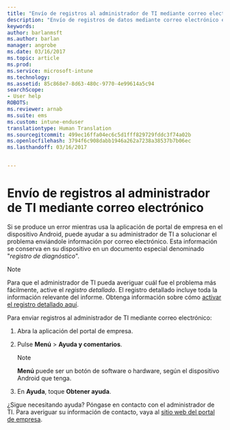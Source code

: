 ```yaml
---
title: "Envío de registros al administrador de TI mediante correo electrónico | Microsoft Docs"
description: "Envío de registros de datos mediante correo electrónico en un dispositivo Android"
keywords: 
author: barlanmsft
ms.author: barlan
manager: angrobe
ms.date: 03/16/2017
ms.topic: article
ms.prod: 
ms.service: microsoft-intune
ms.technology: 
ms.assetid: 85c868e7-8d63-480c-9770-4e99614a5c94
searchScope:
- User help
ROBOTS: 
ms.reviewer: arnab
ms.suite: ems
ms.custom: intune-enduser
translationtype: Human Translation
ms.sourcegitcommit: 499ec16ffa04ec6c5d1fff829729fddc3f74a02b
ms.openlocfilehash: 3794f6c908dabb1946a262a7238a38537b7b06ec
ms.lasthandoff: 03/16/2017


---
```



# <a name="send-logs-to-your-it-admin-using-email"></a>Envío de registros al administrador de TI mediante correo electrónico

Si se produce un error mientras usa la aplicación de portal de empresa en el dispositivo Android, puede ayudar a su administrador de TI a solucionar el problema enviándole información por correo electrónico. Esta información se conserva en su dispositivo en un documento especial denominado "_registro de diagnóstico_".

> [!Note]
> Para que el administrador de TI pueda averiguar cuál fue el problema más fácilmente, active el _registro detallado_. El registro detallado incluye toda la información relevante del informe. Obtenga información sobre cómo [activar el registro detallado aquí](use-verbose-logging-to-help-your-it-administrator-fix-device-issues-android.md).

Para enviar registros al administrador de TI mediante correo electrónico:

1.  Abra la aplicación del portal de empresa.

2.  Pulse **Menú** >  **Ayuda y comentarios**.

    > [!NOTE]
    > **Menú** puede ser un botón de software o hardware, según el dispositivo Android que tenga.

3.  En **Ayuda**, toque **Obtener ayuda**.

¿Sigue necesitando ayuda? Póngase en contacto con el administrador de TI. Para averiguar su información de contacto, vaya al [sitio web del portal de empresa](http://portal.manage.microsoft.com).

